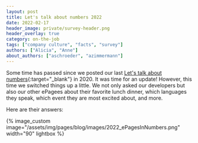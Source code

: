 ```yaml
---
layout: post
title: Let's talk about numbers 2022
date: 2022-02-17
header_image: private/survey-header.png
header_overlay: true
category: on-the-job
tags: ["company culture", "facts", "survey"]
authors: ["Alicia", "Anne"]
about_authors: ["aschroeder", "azimmermann"]
---
```


Some time has passed since we posted our last [Let's talk about numbers](/blog/on-the-job/lets-talk-about-numbers-2020/){:target="_blank"} in 2020.
It was time for an update!
However, this time we switched things up a little.
We not only asked our developers but also our other ePagees about their favorite lunch dinner, which languages they speak, which event they are most excited about, and more.

Here are their answers:

{% image_custom image="/assets/img/pages/blog/images/2022_ePagesInNumbers.png" width="90" lightbox %}